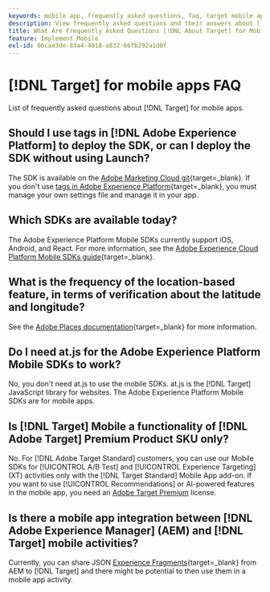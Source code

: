 ```yaml
---
keywords: mobile app, frequently asked questions, faq, target mobile app
description: View frequently asked questions and their answers about [!DNL Adobe Target] for mobile apps.
title: What Are Frequently Asked Questions [!DNL About Target] for Mobile Apps?
feature: Implement Mobile
exl-id: 06cae3de-83a4-4018-a832-66fb292a1d0f
---
```

# [!DNL Target] for mobile apps FAQ

List of frequently asked questions about [!DNL Target] for mobile apps.

## Should I use tags in [!DNL Adobe Experience Platform] to deploy the SDK, or can I deploy the SDK without using Launch?

The SDK is available on the [Adobe Marketing Cloud git](https://github.com/Adobe-Marketing-Cloud/acp-sdks/){target=_blank}. If you don't use [tags in Adobe Experience Platform](https://experienceleague.adobe.com/docs/experience-platform/tags/home.html){target=_blank}, you must manage your own settings file and manage it in your app. 

## Which SDKs are available today?

The Adobe Experience Platform Mobile SDKs currently support iOS, Android, and React. For more information, see the [Adobe Experience Cloud Platform Mobile SDKs guide](https://experienceleague.adobe.com/docs/mobile.html){target=_blank}.

## What is the frequency of the location-based feature, in terms of verification about the latitude and longitude?

See the [Adobe Places documentation](https://experienceleague.adobe.com/docs/places/using/home.html){target=_blank} for more information.

## Do I need at.js for the Adobe Experience Platform Mobile SDKs to work?

No, you don't need at.js to use the mobile SDKs. at.js is the [!DNL Target] JavaScript library for websites. The Adobe Experience Platform Mobile SDKs are for mobile apps.

## Is [!DNL Target] Mobile a functionality of [!DNL Adobe Target] Premium Product SKU only?

No. For [!DNL Adobe Target Standard] customers, you can use our Mobile SDKs for [!UICONTROL A/B Test] and [!UICONTROL Experience Targeting] (XT) activities only with the [!DNL Target Standard] Mobile App add-on. If you want to use [!UICONTROL Recommendations] or AI-powered features in the mobile app, you need an [Adobe Target Premium](https://experienceleague.adobe.com/docs/target/using/introduction/intro.html#premium) license.

## Is there a mobile app integration between [!DNL Adobe Experience Manager] (AEM) and [!DNL Target] mobile activities?

Currently, you can share JSON [Experience Fragments](https://experienceleague.adobe.com/docs/target/using/experiences/offers/aem-experience-fragments.html){target=_blank} from AEM to [!DNL Target] and there might be potential to then use them in a mobile app activity.

